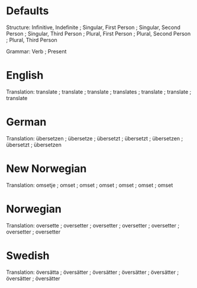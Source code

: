 Defaults
========

Structure: Infinitive, Indefinite ;
           Singular, First Person ; Singular, Second Person ; Singular, Third Person ;
           Plural, First Person   ; Plural, Second Person   ; Plural, Third Person

Grammar:   Verb ; Present



English
=======

Translation: translate ;
             translate ; translate ; translates ;
             translate ; translate ; translate



German
======

Translation: übersetzen ;
             übersetze  ; übersetzt ; übersetzt  ;
             übersetzen ; übersetzt ; übersetzen



New Norwegian
=============

Translation: omsetje ;
             omset   ; omset ; omset ;
             omset   ; omset ; omset



Norwegian
=========

Translation: oversette  ;
             oversetter ; oversetter ; oversetter ;
             oversetter ; oversetter ; oversetter



Swedish
=======

Translation: översätta  ;
             översätter ; översätter ; översätter ;
             översätter ; översätter ; översätter

